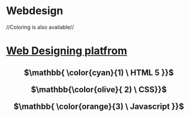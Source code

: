 # Webdesign
//Coloring is also available//
<h1><u>Web Designing platfrom</u></h1>
<div align="center">  
<h2>

$\mathbb{ \color{cyan}{1) \ HTML 5 }}$
<br>

$\mathbb{\color{olive}{ 2) \ CSS}}$
<br>

$\mathbb{ \color{orange}{3) \ Javascript }}$
</h2>
</div>